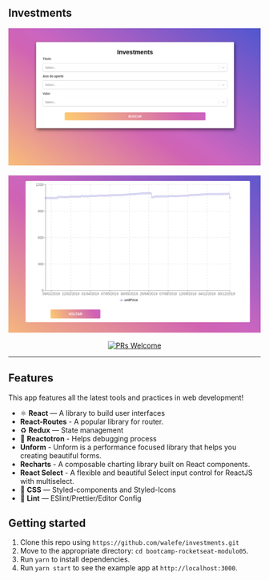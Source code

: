 ## Investments

 <img src="./src/assets/main.png" alt="PRs Welcome" border-radio="4px">

 <br/>
 <br/>

 <img src="./src/assets/dashboard.png" alt="PRs Welcome">

<p align="center">
  <a href="http://makeapullrequest.com">
    <img src="https://img.shields.io/badge/PRs-welcome-brightgreen.svg?style=flat-square" alt="PRs Welcome">
  </a>
</p>

<hr />

## Features

This app features all the latest tools and practices in web development!

- ⚛ **React** — A library to build user interfaces
- **React-Routes** - A popular library for router.
- ♻ **Redux** — State management
- 🌸 **Reactotron** - Helps debugging process
- **Unform** - Unform is a performance focused library that helps you creating beautiful forms.
- **Recharts** - A composable charting library built on React components.
- **React Select** - A flexible and beautiful Select input control for ReactJS with multiselect.
- 💅 **CSS** — Styled-components and Styled-Icons
- 💖 **Lint** — ESlint/Prettier/Editor Config

## Getting started

1. Clone this repo using `https://github.com/walefe/investments.git`
2. Move to the appropriate directory: `cd bootcamp-rocketseat-modulo05`.<br />
3. Run `yarn` to install dependencies.<br />
4. Run `yarn start` to see the example app at `http://localhost:3000`.
